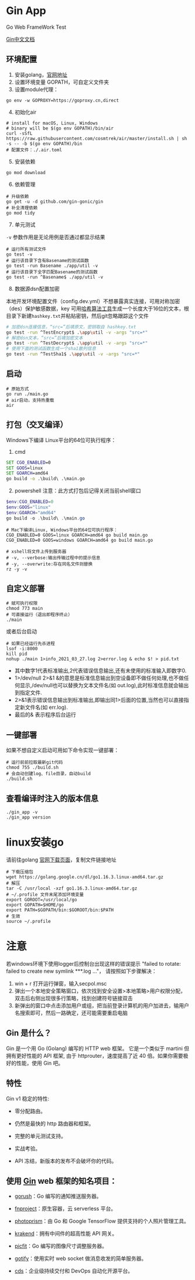 # Gin App

Go Web FrameWork Test

[Gin中文文档](https://gin-gonic.com/zh-cn/docs/)


## 环境配置
1. 安装golang，[官网地址](https://golang.google.cn/)
2. 设置环境变量 GOPATH，可自定义文件夹
3. 设置module代理：
```
go env -w GOPROXY=https://goproxy.cn,direct
```
4. 初始化air
```
# install for macOS, Linux, Windows
# binary will be $(go env GOPATH)/bin/air
curl -sSfL https://raw.githubusercontent.com/cosmtrek/air/master/install.sh | sh -s -- -b $(go env GOPATH)/bin
# 配置文件：./.air.toml
```
5. 安装依赖
```
go mod download
```

6. 依赖管理
```
# 升级依赖
go get -u -d github.com/gin-gonic/gin
# 补全清理依赖
go mod tidy
```

7. 单元测试

`-v` 参数作用是无论用例是否通过都显示结果
```
# 运行所有测试文件
go test -v
# 运行该目录下含有Basename的测试函数
go test -run Basename ./app/util -v
# 运行该目录下全字匹配Basename的测试函数
go test -run ^Basename$ ./app/util -v
```

8. 数据源dsn配置加密

本地开发环境配置文件（config.dev.yml）不想暴露真实连接，可用对称加密（des）保护敏感数据，key 可用[哈希算法工具](http://www.jsons.cn/allencrypt/)生成一个长度大于16位的文本，根目录下新建`hashkey.txt`并粘贴密钥，然后git忽略跟踪这个文件

```bash
# 加密dsn连接信息，“src=”后填原文，密钥取自 hashkey.txt
go test -run ^TestEncrypt$ .\app\util -v -args "src=*"
# 解密dsn文本，“src=”后填加密文本
go test -run ^TestDecrypt$ .\app\util -v -args "src=*"
# 使用下面的测试函数生成一个sha1散列信息
go test -run ^TestSha1$ .\app\util -v -args "src=*"
```

## 启动

```shell
# 原始方式
go run ./main.go
# air启动，支持热重载
air
```

## 打包（交叉编译）

 Windows下编译 Linux平台的64位可执行程序：
 1. cmd

```cmd
SET CGO_ENABLED=0
SET GOOS=linux
SET GOARCH=amd64
go build -o .\build\ .\main.go
```

2. powershell
注意：此方式打包后记得关闭当前shell窗口
```powershell
$env:CGO_ENABLED=0
$env:GOOS="linux"
$env:GOARCH="amd64"
go build -o .\build\ .\main.go
```

```shell
# Mac下编译Linux, Windows平台的64位可执行程序：
CGO_ENABLED=0 GOOS=linux GOARCH=amd64 go build main.go
CGO_ENABLED=0 GOOS=windows GOARCH=amd64 go build main.go

# xshell将文件上传到服务器
# -v, --verbose:输出传输过程中的提示信息
# -y, --overwrite:存在同名文件则替换
rz -y -v
```

## 自定义部署

```shell
# 赋可执行权限
chmod 773 main
# 可直接运行（退出即程序终止）
./main
```

或者后台启动
```shell
# 如果已经运行先杀进程 
lsof -i:8000
kill pid
nohup ./main 1>info_2021_03_27.log 2>error.log & echo $! > pid.txt
```

* 其中数字1代表标准输出,2代表错误信息输出,还有未使用的标准输入即数字0.
* 1>/dev/null 2>&1 &的意思是标准信息输出到空设备即不做任何处理,也不做任何显示,/dev/null也可以替换为文本文件名(如 out.log),此时标准信息就会输出到指定文件.
* 2>&1表示错误信息输出到标准输出,即输出同1>后面的位置,当然也可以直接指定新文件名(如 err.log).
* 最后的& 表示程序后台运行

## 一键部署

如果不想自定义启动可用如下命令实现一键部署：

```shell
# 运行前前拉取最新git代码
chmod 755 ./build.sh
# 会自动创建log、file目录，自动build
./build.sh
```

## 查看编译时注入的版本信息
```shell
./gin_app -v
./gin_app version
```

# linux安装go

请前往golang [官网下载页面](https://golang.google.cn/dl/)，复制文件链接地址

```shell
# 下载压缩包
wget https://golang.google.cn/dl/go1.16.3.linux-amd64.tar.gz
# 解压
tar -C /usr/local -xzf go1.16.3.linux-amd64.tar.gz
# ~/.profile 文件末尾添加环境变量
export GOROOT=/usr/local/go
export GOPATH=$HOME/go
export PATH=$GOPATH/bin:$GOROOT/bin:$PATH
# 生效
source ~/.profile
```

# 注意
若windows环境下使用logger后控制台出现这样的错误提示 "failed to rotate: failed to create new symlink ***.log ..."，
请按照如下步骤解决：
1. win + r 打开运行弹窗，输入secpol.msc
2. 弹出一个本地安全策略窗口，依次找到安全设置>本地策略>用户权限分配，双击后右侧出现很多行策略，找到创建符号链接双击
3. 新弹出的窗口中点击添加用户或组，把当前登录计算机的用户加进去，输用户名搜索即可，然后一路确定，还可能需要重启电脑

## Gin 是什么？

Gin 是一个用 Go (Golang) 编写的 HTTP web 框架。 它是一个类似于 martini 但拥有更好性能的 API 框架, 由于 httprouter，速度提高了近 40 倍。如果你需要极好的性能，使用 Gin 吧。

## 特性

Gin v1 稳定的特性:

* 零分配路由。

* 仍然是最快的 http 路由器和框架。

* 完整的单元测试支持。

* 实战考验。

* API 冻结，新版本的发布不会破坏你的代码。


## 使用 [Gin](https://github.com/gin-gonic/gin) web 框架的知名项目：

* [gorush](https://github.com/appleboy/gorush)：Go 编写的通知推送服务器。

* [fnproject](https://github.com/fnproject/fn)：原生容器，云 serverless 平台。

* [photoprism](https://github.com/photoprism/photoprism)：由 Go 和 Google TensorFlow 提供支持的个人照片管理工具。

* [krakend](https://github.com/devopsfaith/krakend)：拥有中间件的超高性能 API 网关。

* [picfit](https://github.com/thoas/picfit)：Go 编写的图像尺寸调整服务器。

* [gotify](https://github.com/gotify/server)：使用实时 web socket 做消息收发的简单服务器。

* [cds](https://github.com/ovh/cds)：企业级持续交付和 DevOps 自动化开源平台。